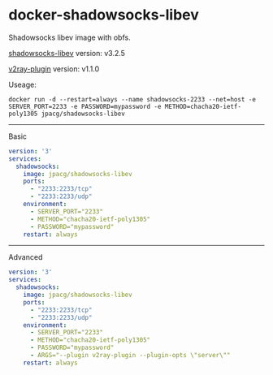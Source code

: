 # docker-shadowsocks-libev
Shadowsocks libev image with obfs.

[shadowsocks-libev](https://github.com/shadowsocks/shadowsocks-libev) version: v3.2.5

[v2ray-plugin](https://github.com/shadowsocks/v2ray-plugin) version: v1.1.0

Useage:

```
docker run -d --restart=always --name shadowsocks-2233 --net=host -e SERVER_PORT=2233 -e PASSWORD=mypassword -e METHOD=chacha20-ietf-poly1305 jpacg/shadowsocks-libev
```

---

Basic
```yaml
version: '3'
services:
  shadowsocks:
    image: jpacg/shadowsocks-libev
    ports:
      - "2233:2233/tcp"
      - "2233:2233/udp"
    environment:
      - SERVER_PORT="2233"
      - METHOD="chacha20-ietf-poly1305"
      - PASSWORD="mypassword"
    restart: always
```

---

Advanced

```yaml
version: '3'
services:
  shadowsocks:
    image: jpacg/shadowsocks-libev
    ports:
      - "2233:2233/tcp"
      - "2233:2233/udp"
    environment:
      - SERVER_PORT="2233"
      - METHOD="chacha20-ietf-poly1305"
      - PASSWORD="mypassword"
      - ARGS="--plugin v2ray-plugin --plugin-opts \"server\""
    restart: always
```
